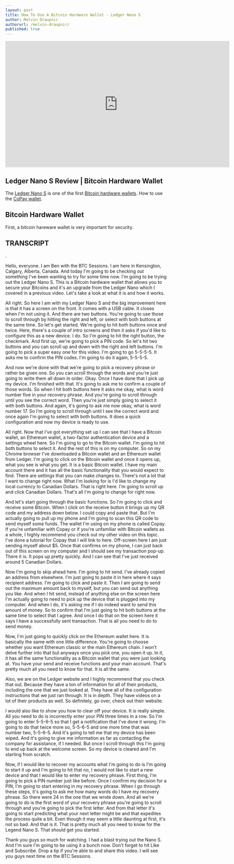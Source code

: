 ```yaml
---
layout: post
title: How To Use A Bitcoin Hardware Wallet - Ledger Nano S
author: Melvin Draupnir
authorurl: /melvin-draupnir/
published: true
---
```


<center><iframe width="700" height="394" src="https://www.youtube.com/embed/YI1OntWB7wc" frameborder="0" allowfullscreen></iframe></center>
<p><h2>Ledger Nano S Review | Bitcoin Hardware Wallet</h2>
<p>The <a href="http://geni.us/ledger">Ledger Nano S</a> is one of the first <a href="/en/find-the-best-bitcoin-wallet/">Bitcoin hardware wallets</a>. How to use the <a href="">CoPay wallet</a>.
<p><h2>Bitcoin Hardware Wallet</h2>
<p>First, a bitcoin hareware wallet is very important for security.
<p><H2>TRANSCRIPT</H2>.
<p>Hello, everyone.  I am Ben with the BTC Sessions.  I am here in Kensington, Calgary, Alberta, Canada.  And today I'm going to be checking out something I've been wanting to try for some time now.  I'm going to be trying out the Ledger Nano S.  This is a Bitcoin hardware wallet that allows you to secure your Bitcoins and it's an upgrade from the Ledger Nano which I covered in a previous video.  Let's take a look at what it is and how it works.
<p>All right.  So here I am with my Ledger Nano S and the big improvement here is that it has a screen on the front.  It comes with a USB cable.  It closes when I'm not using it.  And there are two buttons.  You're going to use those to scroll through by hitting the right and left, or select with both buttons at the same time.  So let's get started.  We're going to hit both buttons once and twice.  Here, there's a couple of intro screens and then it asks if you'd like to configure this as a new device.  I do.  So I'm going to hit the right button, the checkmark.  And first up, we're going to pick a PIN code.  So let's hit two buttons and you can scroll up and down with the right and left buttons.  I'm going to pick a super easy one for this video.  I'm going to go 5-5-5-5.  It asks me to confirm the PIN codes.  I'm going to do it again, 5-5-5-5.  
<p>And now we're done with that we're going to pick a recovery phrase or rather be given one.  So you can scroll through the words and you're just going to write them all down in order.  Okay.  Once I have done that I pick up my device.  I'm finished with that.  It's going to ask me to confirm a couple of those words.  So when I hit both buttons here it asks me okay, what is word number five in your recovery phrase.  And you're going to scroll through until you see the correct word.  Then you're just simply going to select it with both buttons.  And again, it's going to ask me now okay, what is word number 17.  So I'm going to scroll through until I see the correct word and once again I'm going to select with both buttons.  It does a quick configuration and now my device is ready to use.
<p>All right.  Now that I've got everything set up I can see that I have a Bitcoin wallet, an Ethereum wallet, a two-factor authentication device and a settings wheel here.  So I'm going to go to the Bitcoin wallet.  I'm going to hit both buttons to select it.  And the rest of this is on my computer.  So on my Chrome browser I've downloaded a Bitcoin wallet and an Ethereum wallet from Ledger.  I'm going to click on the Bitcoin wallet and once it opens up, what you see is what you get.  It is a basic Bitcoin wallet.  I have my main account there and it has all the basic functionality that you would expect to find.  There are settings that you can make changes to.  There's not a lot that I want to change right now.  What I'm looking for is I'd like to change my local currency to Canadian Dollars.  That is right here.  I'm going to scroll up and click Canadian Dollars.  That's all I'm going to change for right now.  
<p>And let's start going through the basic functions.  So I'm going to click and receive some Bitcoin.  When I click on the receive button it brings up my QR code and my address down below.  I could copy and paste that.  But I'm actually going to pull up my phone and I'm going to scan this QR code to send myself some funds.  The wallet I'm using on my phone is called Copay.  If you're unfamiliar with Copay or if you're unfamiliar with Bitcoin wallets as a whole, I highly recommend you check out my other video on this topic.  I've done a tutorial for Copay that I will link to here.  Off-screen here I am just sending myself about $5.  Once that confirms on my phone, I can just back out of this screen on my computer and I should see my transaction pop-up.  There it is.  It pops up pretty quickly.  And I can see that I've just received around 5 Canadian Dollars.
<p>Now I'm going to skip ahead here.  I'm going to hit send.  I've already copied an address from elsewhere.  I'm just going to paste it in here where it says recipient address.  I'm going to click and paste it.  Then I am going to send out the maximum amount back to myself, but you can send out anything you like.  And when I hit send, instead of anything else on the screen here I'm actually going to need to pick up the device that is plugged into my computer.  And when I do, it's asking me if I do indeed want to send this amount of money.  So to confirm that I'm just going to hit both buttons at the same time to select that I agree.  And once I do that on the screen here it says I have a successfully sent transaction.  That is all you need to do to send money.
<p>Now, I'm just going to quickly click on the Ethereum wallet here.  It is basically the same with one little difference.  You're going to choose whether you want Ethereum classic or the main Ethereum chain.   I won't delve further into that but anyways once you pick one, you open it up.  In it, it has all the same functionality as a Bitcoin wallet that you were just looking at.  You have your send and receive functions and your main account.  That's pretty much all you need to know for that.  It is all the same.  
<p>Also, we are on the Ledger website and I highly recommend that you check that out.  Because they have a ton of information for all of their products, including the one that we just looked at.  They have all of the configuration instructions that we just ran through.  It is in depth.  They have videos on a lot of their products as well.  So definitely, go over, check out their website.
<p>I would also like to show you how to clear off your device.  It is really simple.  All you need to do is incorrectly enter your PIN three times in a row.  So I'm going to enter 5-5-6-5 so that I get a notification that I've done it wrong.  I'm going to do that twice more so, 5-5-6-5 and one more time that was number two, 5-5-6-5.  And it's going to tell me that my device has been wiped.  And it's going to give me information as far as contacting the company for assistance, if I needed.  But once I scroll through this I'm going to end up back at the welcome screen.  So my device is cleared and I'm starting from scratch.
<p>Now, if I would like to recover my accounts what I'm going to do is I'm going to start it up and I'm going to hit that no, I would not like to start a new device and that I would like to enter my recovery phrase.  First thing, I'm going to pick a PIN number just like before.  Once I confirm my decision for a PIN, I'm going to start entering in my recovery phrase.  When I go through these steps, it's going to ask me how many words do I have my recovery phrase.  So there were 24 in the one that we wrote down.  And all we're going to do is the first word of your recovery phrase you're going to scroll through and you're going to pick the first letter.  And from that letter it's going to start predicting what your next letter might be and that expedites the process quite a bit.  Even though it may seem a little daunting at first, it's not so bad.  And that is it.  That is pretty much all you need to know for the Legend Nano S.  That should get you started.
<p>Thank you guys so much for watching.  I had a blast trying out the Nano S.  And I'm sure I'm going to be using it a bunch now.  Don't forget to hit Like and Subscribe.  Drop a tip if you're able to and share this video.  I will see you guys next time on the BTC Sessions.
